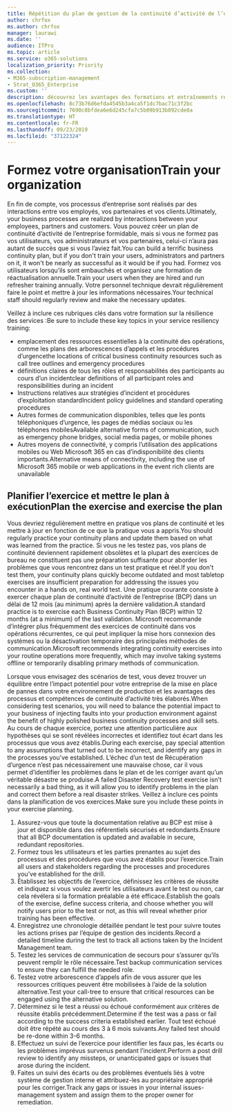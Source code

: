 ```yaml
---
title: Répétition du plan de gestion de la continuité d’activité de l’entreprise et formation des utilisateurs
author: chrfox
ms.author: chrfox
manager: laurawi
ms.date: ''
audience: ITPro
ms.topic: article
ms.service: o365-solutions
localization_priority: Priority
ms.collection:
- M365-subscription-management
- Strat_O365_Enterprise
ms.custom: ''
description: découvrez les avantages des formations et entraînements réguliers de votre plan de continuité d’activité de l’entreprise.
ms.openlocfilehash: 8c73b76d6efda4545b3a4ca5f1dc7bac71c3f2bc
ms.sourcegitcommit: 7690c8bfdea6e6d245cfa7c5b09b913b092cde0a
ms.translationtype: HT
ms.contentlocale: fr-FR
ms.lasthandoff: 09/23/2019
ms.locfileid: "37122324"
---
```

# <a name="train-your-organization"></a><span data-ttu-id="d95ed-103">Formez votre organisation</span><span class="sxs-lookup"><span data-stu-id="d95ed-103">Train your organization</span></span>

<span data-ttu-id="d95ed-104">En fin de compte, vos processus d’entreprise sont réalisés par des interactions entre vos employés, vos partenaires et vos clients.</span><span class="sxs-lookup"><span data-stu-id="d95ed-104">Ultimately, your business processes are realized by interactions between your employees, partners and customers.</span></span> <span data-ttu-id="d95ed-105">Vous pouvez créer un plan de continuité d’activité de l’entreprise formidable, mais si vous ne formez pas vos utilisateurs, vos administrateurs et vos partenaires, celui-ci n’aura pas autant de succès que si vous l’aviez fait.</span><span class="sxs-lookup"><span data-stu-id="d95ed-105">You can build a terrific business continuity plan, but if you don't train your users, administrators and partners on it, it won't be nearly as successful as it would be if you had.</span></span> <span data-ttu-id="d95ed-106">Formez vos utilisateurs lorsqu’ils sont embauchés et organisez une formation de réactualisation annuelle.</span><span class="sxs-lookup"><span data-stu-id="d95ed-106">Train your users when they are hired and run refresher training annually.</span></span>
<span data-ttu-id="d95ed-107">Votre personnel technique devrait régulièrement faire le point et mettre à jour les informations nécessaires.</span><span class="sxs-lookup"><span data-stu-id="d95ed-107">Your technical staff should regularly review and make the necessary updates.</span></span>

<span data-ttu-id="d95ed-108">Veillez à inclure ces rubriques clés dans votre formation sur la résilience des services :</span><span class="sxs-lookup"><span data-stu-id="d95ed-108">Be sure to include these key topics in your service resiliency training:</span></span>

- <span data-ttu-id="d95ed-109">emplacement des ressources essentielles à la continuité des opérations, comme les plans des arborescences d’appels et les procédures d’urgence</span><span class="sxs-lookup"><span data-stu-id="d95ed-109">the locations of critical business continuity resources such as call tree outlines and emergency procedures</span></span>
- <span data-ttu-id="d95ed-110">définitions claires de tous les rôles et responsabilités des participants au cours d’un incident</span><span class="sxs-lookup"><span data-stu-id="d95ed-110">clear definitions of all participant roles and responsibilities during an incident</span></span>
- <span data-ttu-id="d95ed-111">Instructions relatives aux stratégies d’incident et procédures d’exploitation standard</span><span class="sxs-lookup"><span data-stu-id="d95ed-111">Incident policy guidelines and standard operating procedures</span></span>
- <span data-ttu-id="d95ed-112">Autres formes de communication disponibles, telles que les ponts téléphoniques d’urgence, les pages de médias sociaux ou les téléphones mobiles</span><span class="sxs-lookup"><span data-stu-id="d95ed-112">Available alternative forms of communication, such as emergency phone bridges, social media pages, or mobile phones</span></span>
- <span data-ttu-id="d95ed-113">Autres moyens de connectivité, y compris l’utilisation des applications mobiles ou Web Microsoft 365 en cas d’indisponibilité des clients importants.</span><span class="sxs-lookup"><span data-stu-id="d95ed-113">Alternative means of connectivity, including the use of Microsoft 365 mobile or web applications in the event rich clients are unavailable</span></span>

## <a name="plan-the-exercise-and-exercise-the-plan"></a><span data-ttu-id="d95ed-114">Planifier l’exercice et mettre le plan à exécution</span><span class="sxs-lookup"><span data-stu-id="d95ed-114">Plan the exercise and exercise the plan</span></span>

<span data-ttu-id="d95ed-115">Vous devriez régulièrement mettre en pratique vos plans de continuité et les mettre à jour en fonction de ce que la pratique vous a appris.</span><span class="sxs-lookup"><span data-stu-id="d95ed-115">You should regularly practice your continuity plans and update them based on what was learned from the practice.</span></span> <span data-ttu-id="d95ed-116">Si vous ne les testez pas, vos plans de continuité deviennent rapidement obsolètes et la plupart des exercices de bureau ne constituent pas une préparation suffisante pour aborder les problèmes que vous rencontrez dans un test pratique et réel.</span><span class="sxs-lookup"><span data-stu-id="d95ed-116">If you don't test them, your continuity plans quickly become outdated and most tabletop exercises are insufficient preparation for addressing the issues you encounter in a hands on, real world test.</span></span> <span data-ttu-id="d95ed-117">Une pratique courante consiste à exercer chaque plan de continuité d’activité de l’entreprise (BCP) dans un délai de 12 mois (au minimum) après la dernière validation.</span><span class="sxs-lookup"><span data-stu-id="d95ed-117">A standard practice is to exercise each Business Continuity Plan (BCP) within 12 months (at a minimum) of the last validation.</span></span> <span data-ttu-id="d95ed-118">Microsoft recommande d’intégrer plus fréquemment des exercices de continuité dans vos opérations récurrentes, ce qui peut impliquer la mise hors connexion des systèmes ou la désactivation temporaire des principales méthodes de communication.</span><span class="sxs-lookup"><span data-stu-id="d95ed-118">Microsoft recommends integrating continuity exercises into your routine operations more frequently, which may involve taking systems offline or temporarily disabling primary methods of communication.</span></span>  

<span data-ttu-id="d95ed-119">Lorsque vous envisagez des scénarios de test, vous devez trouver un équilibre entre l’impact potentiel pour votre entreprise de la mise en place de pannes dans votre environnement de production et les avantages des processus et compétences de continuité d’activité très élaborés.</span><span class="sxs-lookup"><span data-stu-id="d95ed-119">When considering test scenarios, you will need to balance the potential impact to your business of injecting faults into your production environment against the benefit of highly polished business continuity processes and skill sets.</span></span>
<span data-ttu-id="d95ed-120">Au cours de chaque exercice, portez une attention particulière aux hypothèses qui se sont révélées incorrectes et identifiez tout écart dans les processus que vous avez établis.</span><span class="sxs-lookup"><span data-stu-id="d95ed-120">During each exercise, pay special attention to any assumptions that turned out to be incorrect, and identify any gaps in the processes you’ve established.</span></span> <span data-ttu-id="d95ed-121">L’échec d’un test de Récupération d’urgence n’est pas nécessairement une mauvaise chose, car il vous permet d’identifier les problèmes dans le plan et de les corriger avant qu’un véritable désastre se produise.</span><span class="sxs-lookup"><span data-stu-id="d95ed-121">A failed Disaster Recovery test exercise isn’t necessarily a bad thing, as it will allow you to identify problems in the plan and correct them before a real disaster strikes.</span></span> <span data-ttu-id="d95ed-122">Veillez à inclure ces points dans la planification de vos exercices.</span><span class="sxs-lookup"><span data-stu-id="d95ed-122">Make sure you include these points in your exercise planning.</span></span>

1. <span data-ttu-id="d95ed-123">Assurez-vous que toute la documentation relative au BCP est mise à jour et disponible dans des référentiels sécurisés et redondants.</span><span class="sxs-lookup"><span data-stu-id="d95ed-123">Ensure that all BCP documentation is updated and available in secure, redundant repositories.</span></span>
2. <span data-ttu-id="d95ed-124">Formez tous les utilisateurs et les parties prenantes au sujet des processus et des procédures que vous avez établis pour l’exercice.</span><span class="sxs-lookup"><span data-stu-id="d95ed-124">Train all users and stakeholders regarding the processes and procedures you’ve established for the drill.</span></span>
3. <span data-ttu-id="d95ed-125">Établissez les objectifs de l’exercice, définissez les critères de réussite et indiquez si vous voulez avertir les utilisateurs avant le test ou non, car cela révélera si la formation préalable a été efficace.</span><span class="sxs-lookup"><span data-stu-id="d95ed-125">Establish the goals of the exercise, define success criteria, and choose whether you will notify users prior to the test or not, as this will reveal whether prior training has been effective.</span></span>
4. <span data-ttu-id="d95ed-126">Enregistrez une chronologie détaillée pendant le test pour suivre toutes les actions prises par l’équipe de gestion des incidents.</span><span class="sxs-lookup"><span data-stu-id="d95ed-126">Record a detailed timeline during the test to track all actions taken by the Incident Management team.</span></span>
5. <span data-ttu-id="d95ed-127">Testez les services de communication de secours pour s’assurer qu’ils peuvent remplir le rôle nécessaire.</span><span class="sxs-lookup"><span data-stu-id="d95ed-127">Test backup communication services to ensure they can fulfill the needed role.</span></span>
6. <span data-ttu-id="d95ed-128">Testez votre arborescence d’appels afin de vous assurer que les ressources critiques peuvent être mobilisées à l’aide de la solution alternative.</span><span class="sxs-lookup"><span data-stu-id="d95ed-128">Test your call-tree to ensure that critical resources can be engaged using the alternative solution.</span></span>
7. <span data-ttu-id="d95ed-129">Déterminez si le test a réussi ou échoué conformément aux critères de réussite établis précédemment.</span><span class="sxs-lookup"><span data-stu-id="d95ed-129">Determine if the test was a pass or fail according to the success criteria established earlier.</span></span> <span data-ttu-id="d95ed-130">Tout test échoué doit être répété au cours des 3 à 6 mois suivants.</span><span class="sxs-lookup"><span data-stu-id="d95ed-130">Any failed test should be re-done within 3-6 months.</span></span>
8. <span data-ttu-id="d95ed-131">Effectuez un suivi de l’exercice pour identifier les faux pas, les écarts ou les problèmes imprévus survenus pendant l’incident.</span><span class="sxs-lookup"><span data-stu-id="d95ed-131">Perform a post drill review to identify any missteps, or unanticipated gaps or issues that arose during the incident.</span></span>
9. <span data-ttu-id="d95ed-132">Faites un suivi des écarts ou des problèmes éventuels liés à votre système de gestion interne et attribuez-les au propriétaire approprié pour les corriger.</span><span class="sxs-lookup"><span data-stu-id="d95ed-132">Track any gaps or issues in your internal issues-management system and assign them to the proper owner for remediation.</span></span>
